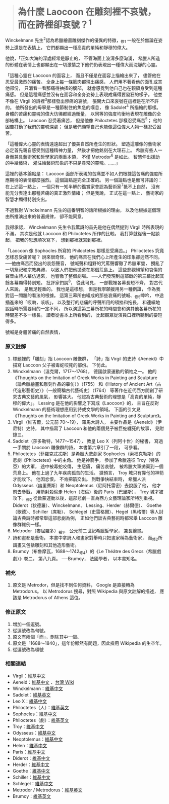 > # 為什麼 Laocoon 在雕刻裡不哀號，而在詩裡卻哀號？<sup>1</sup> #

Winckelmann 先生<sup>2</sup>認為希臘繪畫雕刻傑作的優異的特徵，<sub>修1</sub>
一般在於無論在姿勢上還是在表情上，
它們都顯出一種高貴的單純和靜穆的偉大。

他說，「正如大海的深處經常是靜止的，
不管海面上波濤多麼洶湧，
希臘人所造的形體在表情上也都顯出在一切激情之下他們仍表現出一種偉大而沈靜的心靈。

「這種心靈在 Laocoon 的面容上，
而且不僅是在面容上描繪出來了，
儘管他在忍受最激烈的痛苦。
全身上每一條筋肉都現出痛感，
人們用不著看他的面孔或其他部份，
只消看一看那痛得抽搐的腹部，
就會感覺到他自己也在親領身受到這種痛感。
但是這種痛感並沒有在面容和全身姿勢上表現成痛得要發狂的樣子。
他並不像在 Virgil 的詩裡<sup>3</sup>那樣發出慘痛的哀號，
張開大口來哀號在這裡是在所不許的。
他所發出的毋寧是一種節制住的焦急的嘆息，
像 Sadolet<sup>4</sup> 所描繪的那樣。
身體的苦痛和靈魂的偉大彷彿都經過衡量，
以同等的強度均衡地表現在雕像的全部結構上。
Laocoon 忍受著痛苦，
但是他像 Philoctetes 那樣忍受痛苦<sup>5</sup>；
他的困苦打動了我們的靈魂深處；
但是我們願望自己也能像這位偉大人物一樣忍受困苦。

「這種偉大心靈的表情遠遠超出了優美自然所產生的形狀。
塑造這雕像的藝術家必定首先親自感受到這種精神力量，
然後才把他銘刻在大理石上。
希臘有些人一身而兼具藝術家和哲學家的兩重本領，
不僅 Metrodor<sup>6</sup> 是如此。
智慧伸出援助的手給藝術，
灌注給藝術形象的不只是尋常的靈魂。……」

這裡的基本論點是：
Laocoon 面部所表現的苦痛並不如人們根據這苦痛的強度所應期待的表情那麼強烈。
這個論點是完全正確的。
另一個論點也是無可非議的：
在上述這一點上，
一個只有一知半解的鑑賞家會認為藝術家<sup>7</sup>抵不上自然，
沒有能充分表達出那種苦痛的真正激烈情緒；
但是我說，
正式在這一點上，
藝術家的智慧才顯得特別突出。

不過我對 Winckelmann 先生的這番明智的話所根據的理由，
以及他根據這個理由所推演出來的普遍規律，
卻不能同意。

我得承認，
Winckelmann 先生令我驚訝的首先是他在偶然提到 Virgil 時所表現的不滿，
其次是他就 Laocoon 和 Philoctetes 所作的比較。
我打算就從後一點談起，
把我的思想順次寫下，
想到那裡就寫到那裡。

「Laocoon 像 Sophocles 所寫的 Philoctetes 那樣忍受痛苦。」
Philoctetes 究竟怎樣忍受痛苦呢？
說來很奇怪，
他的痛苦在我們心上所產生的印象卻迥然不同。
──他由痛苦而發出的哀怨聲音，
號喊聲和粗野的咒罵聲響徹了希臘軍營，
攪亂了一切祭祀和宗教典禮，
以致人們把他拋棄在那個荒島上。
這些悲觀絕望和哀傷的聲音由詩人摹仿過來，
也響徹了整個劇場。
──人們發現到這部戰的第三幕比起其餘各幕顯得特別短。
批評家們說<sup>8</sup>，
從此可見，
一部戰裡各幕長短不齊，
對古代人來說，
是無足輕重的。
我也是這樣想，
但是我寧願援用另一種例證，
作為我對這一問題的看法的根據。
這第三幕所由組成的那些哀痛的號喊、<sub>修5</sub>呻吟，
中途插進來的「哎喲，咳咳」，
以及整行的悲痛的呼聲所用的頓挫和拖長，
和連續地說話時所需要用的一定不同，
所以演這第三幕所花的時間會和演其他各幕所花的時間差不多一樣長。
讀者從書本上所看到的，
比起觀眾從演員口裡所聽到的要短得多。

號喊是身體苦痛的自然表情，


### 原文註解 ###

1. 標題裡的「雕刻」指 Laocoon 雕像群，
	「詩」指 Virgil 的史詩《Aeneid》中描寫 Laocoon 父子被毒蛇咬死的部份。
	下仿此。
2. Winckelmann（溫克爾，1717～1768），
	德國啟蒙運動的領袖之一。
	他的《Thoughts on the Imitation of Greek Works in Painting and Sculpture（論希臘繪畫和雕刻作品的摹仿）》（1755）
	和《History of Ancient Art（古代造形藝術史）》（一般簡稱古代藝術史）（1764）
	等著作在近代西方開創了研究古典文藝的風氣，
	影響甚大。
	他認為古典藝術的理想是「高貴的單純，靜穆的偉大」。
	Lessing 是在他的影響之下寫成《Laocoon》的，
	主旨在反對 Winckelmann 的藝術理想應用到詩或文學的領域。
	下面的引文見《Thoughts on the Imitation of Greek Works in Painting and Sculpture》。
3. Virgil（維吉爾，公元前 70～19），
	羅馬大詩人，
	主要作品是《Aeneid》（伊尼特）史詩，
	其中描寫了 Laocoon 和他的兩個兒子被巨蛇纏死的故事，
	見附錄三。
4. Sadolet（莎多勒特，1477～1547），
	教皇 Leo X（列阿十世）的秘書，
	寫過一手關於 Laocoon 雕像群的詩，
	本書第六章引了一段，
	可參看。
5. Philoctetes（菲羅克忒忒斯）是希臘大悲劇家 Sophocles（索福克勒斯）的悲劇《Philoctetes》中的主角。
	他是神箭手，
	參加了希臘遠征 Troy（特洛亞）的大軍，
	途中被毒蛇咬傷，
	生惡瘡，
	痛苦哀號，
	被希臘大軍拋棄到一個荒島上。
	他在上過了九年疾病孤苦的生活。
	據預言，
	Troy 城只有靠他的神箭才能攻下。
	他因忿恨，
	不肯把箭交出。
	到戰爭快結束時，
	希臘人派 Odysseus（幽里賽斯）和 Neoptolemus（尼阿托雷密）去說服了他，
	他才前去參戰，
	用箭射殺偷走 Helen（海倫）後的 Paris（巴里斯），
	Troy 城才被攻下。<sub>修2</sub>
	從啟蒙運動以後，這部悲劇一直為西方文藝理論家所特別重視。
	Diderot（狄德羅）、Winckelmann、
	Lessing、Herder（赫爾德）、
	Goethe（歌德）、Schiller（席勒）、
	Schlegel（史雷格爾）、Hegel（黑格爾）等人討論古典詩時都常舉這部悲劇為例，
	正如他們談古典藝術時都常舉 Laocoon 雕像群維例一樣。
6. Metrodor（麥屈羅多）<sub>補1</sub>，
	公元前二世紀希臘哲學家，
	兼長繪畫。
7. 詩和畫都是藝術，
	本書中拿詩人和畫家對舉時只把畫家稱為藝術家，
	而<sub>修2</sub>所謂畫又包括雕刻和其他造形藝術。
8. Brumoy（布魯摩瓦，1688～1742<sub>修4</sub>）的《Le Théâtre des Grecs（希臘戲劇）》卷二，
	第八九頁。
	──Brumoy，
	法國學者，
	以本書知名。


### 補充 ###

1. 原文是 Metrodor，但是找不到任何資料，
	Google 是直接轉為 Metrodorus。
	以 Metrodorus 搜尋，對照 Wikipedia 與原文註解的描述，
	應該是 Metrodorus of Athens 這位。


### 修正原文 ###

1. 增加一個逗號。
2. 從逗號改為句號。
3. 原文有兩個「而」，刪除其中一個。
4. 原文是「1688～1840」，這年份顯然有問題，因此採用 Wikipedia 的生卒年。
5. 從逗號改為頓號


### 相關連結 ###

* Virgil：[維基中文](https://zh.wikipedia.org/wiki/%E7%BB%B4%E5%90%89%E5%B0%94)
* Aeneid：[維基中文](https://zh.wikipedia.org/wiki/%E5%9F%83%E6%B6%85%E9%98%BF%E6%96%AF%E7%BA%AA)
	、[台灣 Wiki](http://www.twwiki.com/wiki/%E3%80%8A%E4%BC%8A%E5%B0%BC%E7%89%B9%E3%80%8B)
* Winckelmann：[維基中文](https://zh.wikipedia.org/wiki/%E7%B4%84%E7%BF%B0%C2%B7%E7%B4%84%E9%98%BF%E5%B8%8C%E5%A7%86%C2%B7%E6%BA%AB%E5%85%8B%E7%88%BE%E6%9B%BC)
* Sadolet：[維基英文](https://en.wikipedia.org/wiki/Jacopo_Sadoleto)
* Leo X：[維基中文](https://zh.wikipedia.org/wiki/%E6%95%99%E5%AE%97%E5%88%A9%E5%A5%A7%E5%8D%81%E4%B8%96)
* Philoctetes（人）：[維基英文](https://en.wikipedia.org/wiki/Philoctetes)
* Sophocles：[維基中文](https://zh.wikipedia.org/wiki/%E7%B4%A2%E7%A6%8F%E5%85%8B%E5%8B%92%E6%96%AF)
* Philoctetes（劇）：[維基英文](https://en.wikipedia.org/wiki/Philoctetes_(Sophocles_play))
* Troy：[維基中文](https://zh.wikipedia.org/wiki/%E7%89%B9%E6%B4%9B%E4%BC%8A)
* Odysseus：[維基中文](https://zh.wikipedia.org/wiki/%E5%A5%A5%E5%BE%B7%E4%BF%AE%E6%96%AF)
* Neoptolemus：[維基中文](https://zh.wikipedia.org/wiki/%E5%A5%88%E5%A5%A5%E6%99%AE%E6%89%98%E5%8B%92%E5%A7%86%E6%96%AF)
* Helen：[維基中文](https://zh.wikipedia.org/wiki/%E6%B5%B7%E4%BC%A6_(%E7%A5%9E%E8%AF%9D))
* Paris：[維基中文](https://zh.wikipedia.org/wiki/%E5%B8%95%E9%87%8C%E6%96%AF)
* Diderot：[維基中文](https://zh.wikipedia.org/wiki/%E5%BE%B7%E5%B0%BC%C2%B7%E7%8B%84%E5%BE%B7%E7%BD%97)
* Herder：[維基中文](https://zh.wikipedia.org/wiki/%E7%BA%A6%E7%BF%B0%C2%B7%E6%88%88%E7%89%B9%E5%BC%97%E9%87%8C%E5%BE%B7%C2%B7%E8%B5%AB%E5%B0%94%E5%BE%B7)
* Goethe：[維基中文](https://zh.wikipedia.org/wiki/%E7%BA%A6%E7%BF%B0%C2%B7%E6%B2%83%E5%B0%94%E5%A4%AB%E5%86%88%C2%B7%E5%86%AF%C2%B7%E6%AD%8C%E5%BE%B7)
* Schiller：[維基中文](https://zh.wikipedia.org/wiki/%E5%BC%97%E9%87%8C%E5%BE%B7%E9%87%8C%E5%B8%8C%C2%B7%E5%B8%AD%E5%8B%92)
* Schlegel：[維基中文](https://zh.wikipedia.org/wiki/%E5%A5%A5%E5%8F%A4%E6%96%AF%E7%89%B9%C2%B7%E5%A8%81%E5%BB%89%C2%B7%E6%96%BD%E8%8E%B1%E6%A0%BC%E5%B0%94)
* Metrodor / Metrodorus：[維基英文](https://en.wikipedia.org/wiki/Metrodorus_of_Athens)
* Brumoy：[維基英文](https://en.wikipedia.org/wiki/Pierre_Brumoy)
